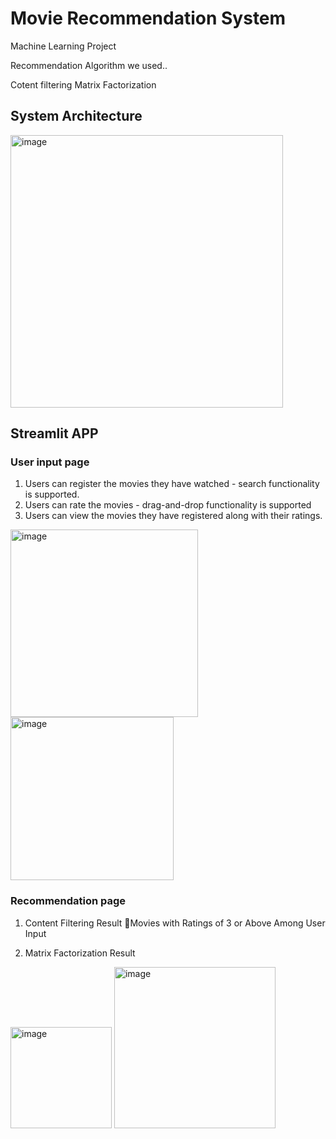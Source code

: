 # Movie Recommendation System
Machine Learning Project

Recommendation Algorithm we used..
<p></p>
Cotent filtering
Matrix Factorization 

## System Architecture
<img width="436" alt="image" src="https://github.com/wootaegyeoung/Machine_Learning_Movie_Recommended/assets/133792082/dc3a77b9-5a4e-41a7-a9e6-0313f688552e">

## Streamlit APP

### User input page

1. Users can register the movies they have watched - search functionality is supported.
2. Users can rate the movies - drag-and-drop functionality is supported
3. Users can view the movies they have registered along with their ratings.
<img width="300" alt="image" src="https://github.com/wootaegyeoung/Machine_Learning_Movie_Recommended/assets/133792082/6f7e3ec5-6532-4d1b-8149-0317fd9d4aa7">
<img width="261" alt="image" src="https://github.com/wootaegyeoung/Machine_Learning_Movie_Recommended/assets/133792082/82719bfb-34a7-4ebc-9224-fa99758c2a88">


### Recommendation page

1. Content Filtering Result Movies with Ratings of 3 or Above Among User Input

2. Matrix Factorization Result

<img width="162" alt="image" src="https://github.com/wootaegyeoung/Machine_Learning_Movie_Recommended/assets/133792082/c2733026-3417-4078-82ae-0385879b12fe">
<img width="258" alt="image" src="https://github.com/wootaegyeoung/Machine_Learning_Movie_Recommended/assets/133792082/c8966de6-e78a-40ff-a8cb-310a84240803">








